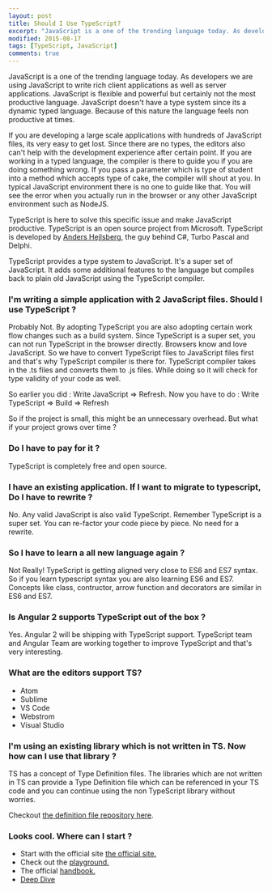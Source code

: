```yaml
---
layout: post
title: Should I Use TypeScript?
excerpt: "JavaScript is a one of the trending language today. As developers we are using JavaScript to write rich client applications as well as server applications. JavaScript is flexible and powerful but certainly not the most productive language. JavaScript doesn't have a type system since its a dynamic typed language. Because of this nature the language feels non productive at times."
modified: 2015-08-17
tags: [TypeScript, JavaScript]
comments: true
---
```


JavaScript is a one of the trending language today. As developers we are using JavaScript to write rich client applications as well as server applications. JavaScript is flexible and powerful but certainly not the most productive language. JavaScript doesn't have a type system since its a dynamic typed language. Because of this nature the language feels non productive at times.

If you are developing a large scale applications with hundreds of JavaScript files, its very easy to get lost. Since there are no types, the editors also can't help with the development experience after certain point. If you are working in a typed language, the compiler is there to guide you if you are doing something wrong. If you pass a parameter which is type of student into a method which accepts type of cake, the compiler will shout at you. In typical JavaScript environment there is no one to guide like that. You will see the error when you actually run in the browser or any other JavaScript environment such as NodeJS. 

TypeScript is here to solve this specific issue and make JavaScript productive. TypeScript is an open source project from Microsoft. TypeScript is developed by [Anders Hejlsberg](https://en.wikipedia.org/wiki/Anders_Hejlsberg), the guy behind C#, Turbo Pascal and Delphi.

TypeScript provides a type system to JavaScript. It's a super set of JavaScript. It adds some additional features to the language but compiles back to plain old JavaScript using the TypeScript compiler.


### I'm writing a simple application with 2 JavaScript files. Should I use TypeScript ?
Probably Not. By adopting TypeScript you are also adopting certain work flow changes such as a build system.
Since TypeScript is a super set, you can not run TypeScript in the browser directly. Browsers know and love JavaScript. So we have to convert TypeScript files to JavaScript files first and that's why TypeScript compiler is there for. TypeScript compiler takes in the .ts files and converts them to .js files. While doing so it will check for type validity of your code as well.

So earlier you did : Write JavaScript => Refresh.
Now you have to do : Write TypeScript => Build => Refresh

So if the project is small, this might be an unnecessary overhead. But what if your project grows over time ? 

### Do I have to pay for it ?
TypeScript is completely free and open source.

### I have an existing application. If I want to migrate to typescript, Do I have to rewrite ?
No. Any valid JavaScript is also valid TypeScript. Remember TypeScript is a super set. You can re-factor your code piece by piece. No need for a rewrite.

### So I have to learn a all new language again ?
Not Really! TypeScript is getting aligned very close to ES6 and ES7 syntax. So if you learn typescript syntax you are also learning ES6 and ES7. Concepts like class, contructor, arrow function and decorators are similar in ES6 and ES7.

### Is Angular 2 supports TypeScript out of the box ?
Yes. Angular 2 will be shipping with TypeScript support. TypeScript team and Angular Team are working together to improve TypeScript and that's very interesting.

### What are the editors support TS?
- Atom
- Sublime
- VS Code
- Webstrom
- Visual Studio

### I'm using an existing library which is not written in TS. Now how can I use that library ?
TS has a concept of Type Definition files. The libraries which are not written in TS can provide a Type Definition file which can be referenced in your TS code and you can continue using the non TypeScript library without worries.

Checkout [the definition file repository here](http://definitelytyped.org/tsd/).

### Looks cool. Where can I start ?

- Start with the official site [the official site.](http://www.typescriptlang.org/)
- Check out the [playground.](http://www.typescriptlang.org/Playground)
- The official [handbook.](http://www.typescriptlang.org/Handbook)
- [Deep Dive](http://basarat.gitbooks.io/typescript/content/docs/getting-started.html)







